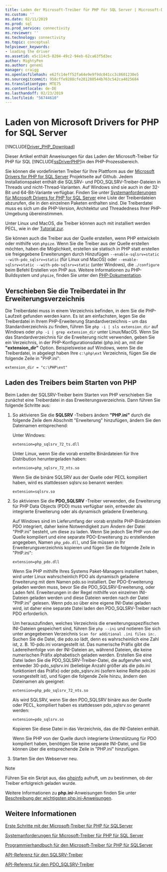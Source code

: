 ```yaml
---
title: Laden der Microsoft-Treiber für PHP für SQL Server | Microsoft-Dokumentation
ms.custom: ''
ms.date: 02/11/2019
ms.prod: sql
ms.prod_service: connectivity
ms.reviewer: ''
ms.technology: connectivity
ms.topic: conceptual
helpviewer_keywords:
- loading the driver
ms.assetid: e5c114c5-8204-49c2-94eb-62ca63f5d3ec
author: MightyPen
ms.author: genemi
manager: craigg
ms.openlocfilehash: e62fc14eff52fa64e9e9f9dc041cc3c8601230e5
ms.sourcegitcommit: 958cffe9288cfe281280544b763c542ca4025684
ms.translationtype: MTE75
ms.contentlocale: de-DE
ms.lasthandoff: 02/23/2019
ms.locfileid: "56744610"
---
```

# <a name="loading-the-microsoft-drivers-for-php-for-sql-server"></a>Laden von Microsoft Drivers for PHP for SQL Server
[!INCLUDE[Driver_PHP_Download](../../includes/driver_php_download.md)]

Dieser Artikel enthält Anweisungen für das Laden der Microsoft-Treiber für PHP für SQL [!INCLUDE[ssDriverPHP](../../includes/ssdriverphp_md.md)]in den PHP-Prozessbereich.  
  
Sie können die vordefinierten Treiber für Ihre Plattform aus der [Microsoft Drivers for PHP for SQL Server](https://github.com/Microsoft/msphpsql/releases) Projektseite auf Github. Jedem Installationspaket enthält die SQLSRV- und PDO_SQLSRV-Treiber-Dateien in Threads und nicht-Thread-Varianten. Auf Windows sind sie auch in der 32-Bit und 64-Bit-Variante verfügbar. Finden Sie unter [Systemanforderungen für Microsoft Drivers for PHP for SQL Server](../../connect/php/system-requirements-for-the-php-sql-driver.md) eine Liste der Treiberdateien abzurufen, die in den einzelnen Paketen enthalten sind. Die Treiberdatei muss es sich um die PHP-Version, Architektur und Threadedness Ihrer PHP-Umgebung übereinstimmen.

Unter Linux und MacOS, die Treiber können auch mit installiert werden PECL, wie in der [Tutorial zur](../../connect/php/installation-tutorial-linux-mac.md).

Sie können auch die Treiber aus der Quelle erstellen, wenn PHP entwickeln oder mithilfe von `phpize`. Wenn Sie die Treiber aus der Quelle erstellen möchten, haben die Möglichkeit, erstellen sie statisch in PHP statt erstellen sie freigegebene Erweiterungen durch Hinzufügen `--enable-sqlsrv=static --with-pdo_sqlsrv=static` (für Linux und MacOS) oder `--enable-sqlsrv=static --with-pdo-sqlsrv=static` (unter Windows), die `./configure` beim Befehl Erstellen von PHP aus. Weitere Informationen zu PHP-Buildsystem und `phpize`, finden Sie unter den [PHP-Dokumentation](http://php.net/manual/install.php).
  
## <a name="moving-the-driver-file-into-your-extension-directory"></a>Verschieben Sie die Treiberdatei in Ihr Erweiterungsverzeichnis  
Die Treiberdatei muss in einem Verzeichnis befinden, in dem Sie die PHP-Laufzeit gefunden werden kann. Es ist am einfachsten, legen Sie die Treiberdatei in Ihrem PHP-Erweiterung Standardverzeichnis – um das Standardverzeichnis zu finden, führen Sie `php -i | sls extension_dir` auf Windows oder `php -i | grep extension_dir` unter Linux/MacOS. Wenn Sie das Standardverzeichnis für die Erweiterung nicht verwenden, geben Sie ein Verzeichnis, in der PHP-Konfigurationsdatei (php.ini) an, mit der **"extension_dir"** Option. Beispielsweise auf Windows, wenn Sie die Treiberdatei, in abgelegt haben Ihre `c:\php\ext` Verzeichnis, fügen Sie die folgende Zeile in "PHP.ini":
  
```  
extension_dir = "c:\PHP\ext"  
```

## <a name="loading-the-driver-at-php-startup"></a>Laden des Treibers beim Starten von PHP  
Beim Laden der SQLSRV-Treiber beim Starten von PHP verschieben Sie zunächst eine Treiberdatei in das Erweiterungsverzeichnis. Dann führen Sie folgende Schritte aus:  
  
1.  So aktivieren Sie die **SQLSRV** -Treibers ändern **"PHP.ini"** durch die folgende Zeile dem Abschnitt "Erweiterung" hinzufügen, ändern Sie den Dateinamen entsprechend:  
  
    Unter Windows: 
    ```  
    extension=php_sqlsrv_72_ts.dll  
    ```  
    Unter Linux, wenn Sie die vorab erstellte Binärdateien für Ihre Distribution heruntergeladen haben: 
    ```  
    extension=php_sqlsrv_72_nts.so  
    ```
    Wenn Sie die binäre SQLSRV aus der Quelle oder PECL kompiliert haben, wird es stattdessen sqlsrv.so benannt werden:
    ```
    extension=sqlsrv.so
    ```
  
2.  So aktivieren Sie die **PDO_SQLSRV** -Treiber verwenden, die Erweiterung für PHP Data Objects (PDO) muss verfügbar sein, entweder als integrierte Erweiterung oder als dynamisch geladene Erweiterung.

    Auf Windows sind im Lieferumfang der vorab erstellte PHP-Binärdateien PDO integriert, daher keine Notwendigkeit zum Ändern der Datei "PHP.ini" besteht, um diese zu laden. Wenn Sie jedoch Sie PHP von der Quelle kompiliert und eine separate PDO-Erweiterung zu erstellenden angegeben, Namen `php_pdo.dll`, und Sie müssen in Ihr Erweiterungsverzeichnis kopieren und fügen Sie die folgende Zeile in "PHP.ini":  
    ```
    extension=php_pdo.dll  
    ```
    Wenn Sie PHP mithilfe Ihres Systems Paket-Managers installiert haben, wird unter Linux wahrscheinlich PDO als dynamisch geladene Erweiterung mit dem Namen pdo.so installiert. Der PDO-Erweiterung geladen werden muss, bevor Sie die PDO_SQLSRV-Erweiterung, oder Laden fehl. Erweiterungen in der Regel mithilfe von einzelnen INI-Dateien geladen werden und diese Dateien werden nach der Datei "PHP.ini" gelesen. Wenn pdo.so über eine eigene INI-Datei geladen wird, ist daher eine separate Datei laden den PDO_SQLSRV-Treiber nach PDO erforderlich. 

    Um herauszufinden, welches Verzeichnis die erweiterungsspezifischen INI-Dateien gespeichert sind, führen Sie `php --ini` und notieren Sie sich unter angegebenen Verzeichnis `Scan for additional .ini files in:`. Suchen Sie die Datei, die pdo.so lädt, denn es wahrscheinlich eine Zahl ist, z. B. 10-pdo.ini vorangestellt ist. Das numerische Präfix gibt die Ladereihenfolge von der INI-Dateien an, während Dateien, die keine numerischen Präfix alphabetisch geladen werden. Erstellen Sie eine Datei laden Sie die PDO_SQLSRV-Treiber-Datei, die aufgerufen wird, entweder 30-pdo_sqlsrv.ini (beliebige Anzahl größer als die pdo.ini funktioniert das Präfix) oder pdo_sqlsrv.ini (sofern keine Reihe pdo.ini vorangestellt ist), und fügen die folgende Zeile hinzu, ändern den Dateinamen als geeignet:  
    ```
    extension=php_pdo_sqlsrv_72_nts.so
    ```
    Als wird SQLSRV, wenn Sie den PDO_SQLSRV binäre aus der Quelle oder PECL, kompiliert haben es stattdessen pdo_sqlsrv.so genannt werden:
    ```
    extension=pdo_sqlsrv.so
    ```
    Kopieren Sie diese Datei in das Verzeichnis, das die INI-Dateien enthält. 

    Wenn Sie PHP von der Quelle durch integrierte Unterstützung für PDO kompiliert haben, benötigen Sie keine separate INI-Datei, und Sie können über die entsprechende Zeile in "PHP.ini" hinzufügen.
  
3.  Starten Sie den Webserver neu.  
  
> [!NOTE]  
> Führen Sie ein Skript aus, das [phpinfo](https://php.net/manual/en/function.phpinfo.php) aufruft, um zu bestimmen, ob der Treiber erfolgreich geladen wurde.  
  
Weitere Informationen zu **php.ini**-Anweisungen finden Sie unter [Beschreibung der wichtigsten php.ini-Anweisungen](https://php.net/manual/en/ini.core.php).  
  
## <a name="see-also"></a>Weitere Informationen  
[Erste Schritte mit der Microsoft-Treiber für PHP für SQLServer](../../connect/php/getting-started-with-the-php-sql-driver.md)

[Systemanforderungen für Microsoft-Treiber für PHP für SQL Server](../../connect/php/system-requirements-for-the-php-sql-driver.md)

[Programmierhandbuch für den Microsoft-Treiber für PHP für SQLServer](../../connect/php/programming-guide-for-php-sql-driver.md)

[API-Referenz für den SQLSRV-Treiber](../../connect/php/sqlsrv-driver-api-reference.md)

[API-Referenz für den PDO_SQLSRV-Treiber](../../connect/php/pdo-sqlsrv-driver-reference.md)  
  
